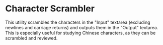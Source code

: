 # Character Scrambler
This utility scrambles the characters in the "Input" textarea (excluding newlines and carriage returns) and outputs them in the "Output" textarea.
This is especially useful for studying Chinese characters, as they can be scrambled and reviewed.
